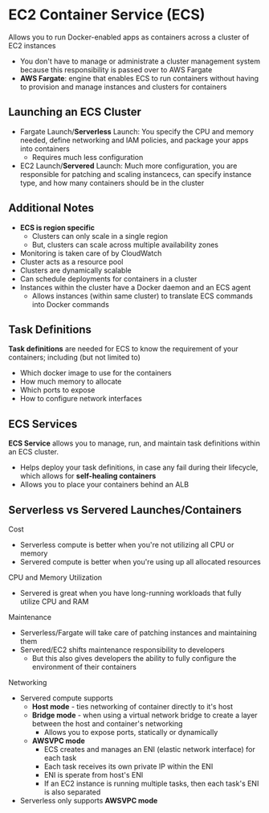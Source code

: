 # EC2 Container Service (ECS)

Allows you to run Docker-enabled apps as containers across a cluster of EC2 instances
- You don't have to manage or administrate a cluster management system because this responsibility is passed over to AWS Fargate
- **AWS Fargate**: engine that enables ECS to run containers without having to provision and manage instances and clusters for containers

## Launching an ECS Cluster
- Fargate Launch/**Serverless** Launch: You specify the CPU and memory needed, define networking and IAM policies, and package your apps into containers
	- Requires much less configuration
- EC2 Launch/**Servered** Launch: Much more configuration, you are responsible for patching and scaling instancecs, can specify instance type, and how many containers should be in the cluster

## Additional Notes
- **ECS is region specific**
	- Clusters can only scale in a single region
	- But, clusters can scale across multiple availability zones
- Monitoring is taken care of by CloudWatch
- Cluster acts as a resource pool
- Clusters are dynamically scalable
- Can schedule deployments for containers in a cluster
- Instances within the cluster have a Docker daemon and an ECS agent
	- Allows instances (within same cluster) to translate ECS commands into Docker commands

## Task Definitions

**Task definitions** are needed for ECS to know the requirement of your containers; including (but not limited to)
- Which docker image to use for the containers
- How much memory to allocate
- Which ports to expose
- How to configure network interfaces

## ECS Services

**ECS Service** allows you to manage, run, and maintain task definitions within an ECS cluster.
- Helps deploy your task definitions, in case any fail during their lifecycle, which allows for **self-healing containers**
- Allows you to place your containers behind an ALB

## Serverless vs Servered Launches/Containers

Cost
- Serverless compute is better when you're not utilizing all CPU or memory
- Servered compute is better when you're using up all allocated resources

CPU and Memory Utilization
- Servered is great when you have long-running workloads that fully utilize CPU and RAM

Maintenance
- Serverless/Fargate will take care of patching instances and maintaining them
- Servered/EC2 shifts maintenance responsibility to developers
	- But this also gives developers the ability to fully configure the environment of their containers

Networking
- Servered compute supports
	- **Host mode** - ties networking of container directly to it's host
	- **Bridge mode** - when using a virtual network bridge to create a layer between the host and container's networking
		- Allows you to expose ports, statically or dynamically
	- **AWSVPC mode**
		- ECS creates and manages an ENI (elastic network interface) for each task
		- Each task receives its own private IP within the ENI
		- ENI is sperate from host's ENI
		- If an EC2 instance is running multiple tasks, then each task's ENI is also separated
- Serverless only supports **AWSVPC mode**

